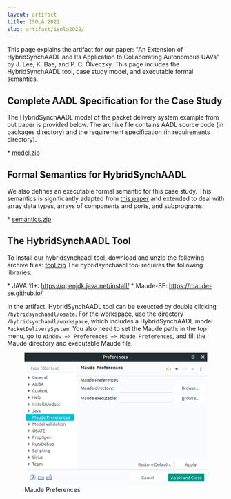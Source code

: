 ```yaml
---
layout: artifact
title: ISOLA 2022
slug: artifact/isola2022/
---
```

<p>
This page explains the artifact for our paper: "An Extension of HybridSynchAADL
and Its Application to Collaborating Autonomous UAVs" by J. Lee, K.  Bae, and
P. C. Ölveczky. This page includes the HybridSynchAADL tool, case study model,
and executable formal semantics.
</p>

## Complete AADL Specification for the Case Study ##
<p>
The HybridSynchAADL model of the packet delivery system example from out paper
is provided below. The archive file contains AADL source code (in packages
directory) and the requirement specification (in requirements directory).
</p>
* <a href="https://www.dropbox.com/sh/o7f2igk8s0zktu5/AAD8TApEPw_ecr2-m_6bRMlqa?dl=0">model.zip</a>

## Formal Semantics for HybridSynchAADL ##
<p>
We also defines an executable formal semantic for this case study. This
semantics is significantly adapted from <a href="https://hybridsynchaadl.github.io/artifact/isola2022/sttt-paper.pdf">this paper</a> and extended to deal
with array data types, arrays of components and ports, and subprograms.
</p>
* <a href="https://www.dropbox.com/sh/sg2yi2a46ipm2lj/AAAPWFSfJKq1LIvFJ7e0wOtqa?dl=0">semantics.zip</a>


<h2>The HybridSynchAADL Tool</h2>
<p>
To install our hybridsynchaadl tool, download and unzip the following archive files:
<a href="https://www.dropbox.com/sh/rqhw6v8zgyxso84/AADPsfTjIGR8gFxClVxtIRKja?dl=0">tool.zip</a>
The hybridsynchaadl tool requires the following libraries:
</p>
* JAVA 11+: <a href="https://openjdk.java.net/install/">https://openjdk.java.net/install/</a>
* Maude-SE: <a href="https://maude-se.github.io/">https://maude-se.github.io/</a>
<p>
In the artifact, HybridSynchAADL tool can be exeucted by double clicking 
<code>/hybridsynchaadl/osate</code>. For the workspace, use the directory
<code>/hybridsynchaadl/workspace</code>, which includes a HybridSynchAADL model
<code>PacketDeliverySystem</code>. You also need to set the Maude path: in the top menu, go to
<code>Window => Preferences => Maude Preferences</code>, and fill the Maude directory and
executable Maude file.
</p>

<figure>
<img src="../../images/maude_preferences.png" max-width="40%" height="auto">
<figcaption style="font-size: 14px">Maude Preferences</figcaption>
</figure>

<br />
<br />
